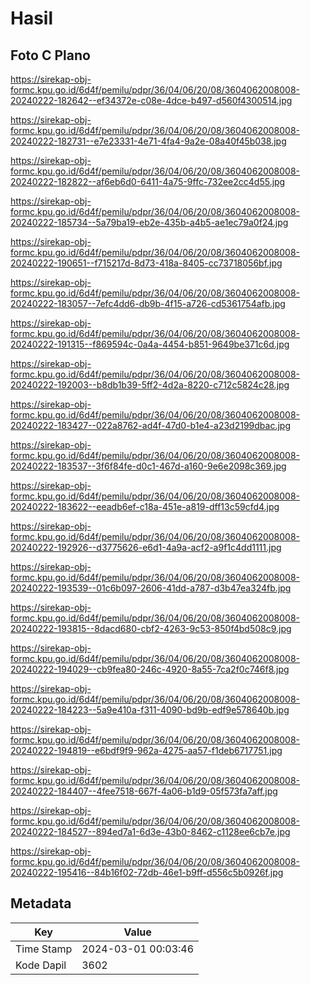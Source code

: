 # Hasil

## Foto C Plano

https://sirekap-obj-formc.kpu.go.id/6d4f/pemilu/pdpr/36/04/06/20/08/3604062008008-20240222-182642--ef34372e-c08e-4dce-b497-d560f4300514.jpg

https://sirekap-obj-formc.kpu.go.id/6d4f/pemilu/pdpr/36/04/06/20/08/3604062008008-20240222-182731--e7e23331-4e71-4fa4-9a2e-08a40f45b038.jpg

https://sirekap-obj-formc.kpu.go.id/6d4f/pemilu/pdpr/36/04/06/20/08/3604062008008-20240222-182822--af6eb6d0-6411-4a75-9ffc-732ee2cc4d55.jpg

https://sirekap-obj-formc.kpu.go.id/6d4f/pemilu/pdpr/36/04/06/20/08/3604062008008-20240222-185734--5a79ba19-eb2e-435b-a4b5-ae1ec79a0f24.jpg

https://sirekap-obj-formc.kpu.go.id/6d4f/pemilu/pdpr/36/04/06/20/08/3604062008008-20240222-190651--f715217d-8d73-418a-8405-cc73718056bf.jpg

https://sirekap-obj-formc.kpu.go.id/6d4f/pemilu/pdpr/36/04/06/20/08/3604062008008-20240222-183057--7efc4dd6-db9b-4f15-a726-cd5361754afb.jpg

https://sirekap-obj-formc.kpu.go.id/6d4f/pemilu/pdpr/36/04/06/20/08/3604062008008-20240222-191315--f869594c-0a4a-4454-b851-9649be371c6d.jpg

https://sirekap-obj-formc.kpu.go.id/6d4f/pemilu/pdpr/36/04/06/20/08/3604062008008-20240222-192003--b8db1b39-5ff2-4d2a-8220-c712c5824c28.jpg

https://sirekap-obj-formc.kpu.go.id/6d4f/pemilu/pdpr/36/04/06/20/08/3604062008008-20240222-183427--022a8762-ad4f-47d0-b1e4-a23d2199dbac.jpg

https://sirekap-obj-formc.kpu.go.id/6d4f/pemilu/pdpr/36/04/06/20/08/3604062008008-20240222-183537--3f6f84fe-d0c1-467d-a160-9e6e2098c369.jpg

https://sirekap-obj-formc.kpu.go.id/6d4f/pemilu/pdpr/36/04/06/20/08/3604062008008-20240222-183622--eeadb6ef-c18a-451e-a819-dff13c59cfd4.jpg

https://sirekap-obj-formc.kpu.go.id/6d4f/pemilu/pdpr/36/04/06/20/08/3604062008008-20240222-192926--d3775626-e6d1-4a9a-acf2-a9f1c4dd1111.jpg

https://sirekap-obj-formc.kpu.go.id/6d4f/pemilu/pdpr/36/04/06/20/08/3604062008008-20240222-193539--01c6b097-2606-41dd-a787-d3b47ea324fb.jpg

https://sirekap-obj-formc.kpu.go.id/6d4f/pemilu/pdpr/36/04/06/20/08/3604062008008-20240222-193815--8dacd680-cbf2-4263-9c53-850f4bd508c9.jpg

https://sirekap-obj-formc.kpu.go.id/6d4f/pemilu/pdpr/36/04/06/20/08/3604062008008-20240222-194029--cb9fea80-246c-4920-8a55-7ca2f0c746f8.jpg

https://sirekap-obj-formc.kpu.go.id/6d4f/pemilu/pdpr/36/04/06/20/08/3604062008008-20240222-184223--5a9e410a-f311-4090-bd9b-edf9e578640b.jpg

https://sirekap-obj-formc.kpu.go.id/6d4f/pemilu/pdpr/36/04/06/20/08/3604062008008-20240222-194819--e6bdf9f9-962a-4275-aa57-f1deb6717751.jpg

https://sirekap-obj-formc.kpu.go.id/6d4f/pemilu/pdpr/36/04/06/20/08/3604062008008-20240222-184407--4fee7518-667f-4a06-b1d9-05f573fa7aff.jpg

https://sirekap-obj-formc.kpu.go.id/6d4f/pemilu/pdpr/36/04/06/20/08/3604062008008-20240222-184527--894ed7a1-6d3e-43b0-8462-c1128ee6cb7e.jpg

https://sirekap-obj-formc.kpu.go.id/6d4f/pemilu/pdpr/36/04/06/20/08/3604062008008-20240222-195416--84b16f02-72db-46e1-b9ff-d556c5b0926f.jpg


## Metadata

| Key        | Value               |
| ---------- | ------------------- |
| Time Stamp | 2024-03-01 00:03:46 |
| Kode Dapil | 3602                |



